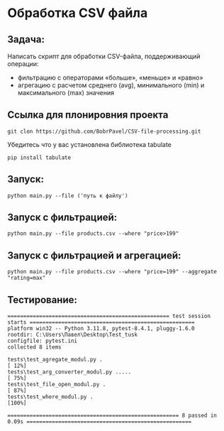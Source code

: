 # Обработка CSV файла
## Задача:
Написать скрипт для обработки CSV-файла, поддерживающий операции: 
- фильтрацию с операторами «больше», «меньше» и «равно»
- агрегацию с расчетом среднего (avg), минимального (min) и максимального (max) значения

## Ссылка для плонировния проекта
```
git clon https://github.com/BobrPavel/CSV-file-processing.git

```
Убедитесь что у вас установлена библиотека tabulate
```
pip install tabulate

```


## Запуск:
```
python main.py --file ('путь к файлу')  

```
## Запуск с фильтрацией:
```
python main.py --file products.csv --where "price>199" 

```
## Запуск с фильтрацией и агрегацией:
```
python main.py --file products.csv --where "price=199" --aggregate "rating=max"

```
## Тестирование:
```
=================================================== test session starts ====================================================
platform win32 -- Python 3.11.8, pytest-8.4.1, pluggy-1.6.0
rootdir: C:\Users\Павел\Desktop\Test_tusk
configfile: pytest.ini
collected 8 items

tests\test_agregate_modul.py .                                                                                         [ 12%] 
tests\test_arg_converter_modul.py .....                                                                                [ 75%]
tests\test_file_open_modul.py .                                                                                        [ 87%] 
tests\test_where_modul.py .                                                                                            [100%] 

====================================================== 8 passed in 0.09s ====================================================

```
